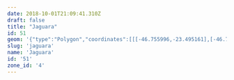```yaml
---
date: 2018-10-01T21:09:41.310Z
draft: false
title: "Jaguara"
id: 51
geom: '{"type":"Polygon","coordinates":[[[-46.755996,-23.495161],[-46.755753,-23.495647],[-46.755772,-23.495815],[-46.755562,-23.496139],[-46.75552,-23.496418],[-46.755656,-23.496557],[-46.75621,-23.496647],[-46.756339,-23.496728],[-46.756534,-23.496992],[-46.756987,-23.497394],[-46.757398,-23.497974],[-46.757474,-23.498222],[-46.757417,-23.498492],[-46.757456,-23.498861],[-46.7573,-23.499428],[-46.757348,-23.499581],[-46.757596,-23.499821],[-46.758229,-23.499912],[-46.759205,-23.499783],[-46.759903,-23.499996],[-46.760006,-23.500112],[-46.760265,-23.50084],[-46.760423,-23.501087],[-46.761372,-23.501537],[-46.761635,-23.501816],[-46.7623,-23.503377],[-46.763286,-23.504845],[-46.763929,-23.50564],[-46.764026,-23.505849],[-46.764076,-23.50624],[-46.764032,-23.506454],[-46.763249,-23.507517],[-46.763066,-23.507962],[-46.762901,-23.508213],[-46.762689,-23.508387],[-46.762611,-23.508556],[-46.762307,-23.508645],[-46.762051,-23.508954],[-46.761784,-23.509159],[-46.761137,-23.509497],[-46.761185,-23.509668],[-46.761879,-23.509671],[-46.762107,-23.509806],[-46.762137,-23.510034],[-46.762027,-23.510241],[-46.761781,-23.510392],[-46.761124,-23.510418],[-46.760313,-23.510966],[-46.759796,-23.511902],[-46.759812,-23.512447],[-46.759012,-23.51283],[-46.758441,-23.512856],[-46.758026,-23.513079],[-46.757987,-23.513213],[-46.758073,-23.513504],[-46.758065,-23.513774],[-46.757933,-23.513865],[-46.757522,-23.51387],[-46.757543,-23.514064],[-46.75785,-23.514513],[-46.757909,-23.514744],[-46.757862,-23.515706],[-46.757704,-23.515967],[-46.757326,-23.516186],[-46.756923,-23.516325],[-46.754632,-23.516564],[-46.753204,-23.517081],[-46.753027,-23.517219],[-46.752995,-23.517395],[-46.753226,-23.519653],[-46.752985,-23.519878],[-46.75176,-23.520626],[-46.750912,-23.520781],[-46.749655,-23.520702],[-46.749135,-23.520531],[-46.747059,-23.520372],[-46.746842,-23.520011],[-46.746271,-23.519358],[-46.745243,-23.518482],[-46.744664,-23.518166],[-46.743794,-23.517801],[-46.742719,-23.517588],[-46.742007,-23.517554],[-46.740031,-23.517605],[-46.734822,-23.517829],[-46.733205,-23.517822],[-46.732419,-23.517731],[-46.730928,-23.517181],[-46.728931,-23.516117],[-46.727551,-23.515296],[-46.726367,-23.514694],[-46.726888,-23.512909],[-46.727305,-23.511825],[-46.728131,-23.510729],[-46.728627,-23.510283],[-46.729489,-23.509716],[-46.73039,-23.509275],[-46.731281,-23.508936],[-46.732374,-23.508659],[-46.733647,-23.50847],[-46.738818,-23.508085],[-46.740077,-23.507927],[-46.748943,-23.507215],[-46.75,-23.506957],[-46.750836,-23.506535],[-46.751488,-23.506016],[-46.752477,-23.50474],[-46.752656,-23.504617],[-46.753591,-23.503441],[-46.754087,-23.502592],[-46.75432,-23.501979],[-46.75447,-23.501244],[-46.754458,-23.500135],[-46.754547,-23.498995],[-46.754526,-23.497706],[-46.754684,-23.496613],[-46.754982,-23.495831],[-46.755409,-23.49522],[-46.755747,-23.494928],[-46.755996,-23.495161]]]}'
slug: 'jaguara'
name: 'Jaguara'
id: '51'
zone_id: '4'
---
```

		